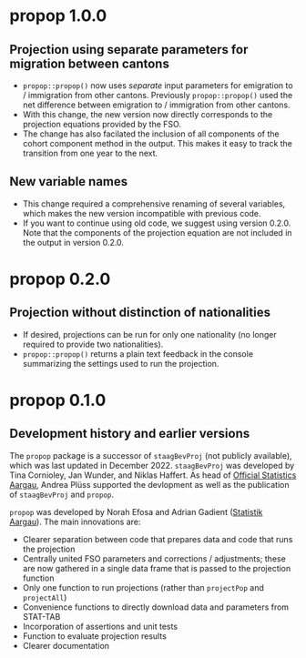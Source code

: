 # propop 1.0.0

## Projection using separate parameters for migration between cantons

- `propop::propop()` now uses *separate* input parameters for emigration to / 
immigration from other cantons. Previously `propop::propop()` used the net 
difference between emigration to / immigration from other cantons. 
- With this change, the new version now directly corresponds to the projection 
equations provided by the FSO.
- The change has also facilated the inclusion of all components of the cohort
component method in the output. This makes it easy to track the transition from 
one year to the next.

## New variable names

- This change required a comprehensive renaming of several variables, which makes
the new version incompatible with previous code. 
- If you want to continue using 
old code, we suggest using version 0.2.0. Note that the components of the 
projection equation are not included in the output in version 0.2.0.

# propop 0.2.0

## Projection without distinction of nationalities

- If desired, projections can be run for only one nationality (no longer
required to provide two nationalities).   
- `propop::propop()` returns a plain text feedback in the console summarizing 
the settings used to run the projection.  

# propop 0.1.0

## Development history and earlier versions

The `propop` package is a successor of `staagBevProj` (not publicly available), 
which was last updated in December 2022. `staagBevProj` was developed by 
Tina Cornioley, Jan Wunder, and Niklas Haffert. As head of [Official Statistics 
Aargau](https://www.ag.ch/de/verwaltung/dfr/statistik), Andrea Plüss supported 
the devlopment as well as the 
publication of `staagBevProj` and `propop`.

`propop` was developed by Norah Efosa and Adrian Gadient 
([Statistik Aargau](https://www.ag.ch/de/verwaltung/dfr/statistik)). 
The main innovations are:

- Clearer separation between code that prepares data and code that runs the 
projection
-	Centrally united FSO parameters and corrections / adjustments; these are now 
gathered in a single data frame that is passed to the projection function
-	Only one function to run projections (rather than `projectPop` and 
`projectAll`)
-	Convenience functions to directly download data and parameters from STAT-TAB
-	Incorporation of assertions and unit tests
-	Function to evaluate projection results 
-	Clearer documentation
